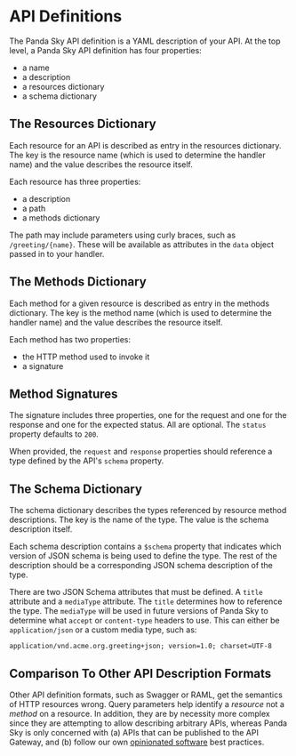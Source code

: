 # API Definitions

The Panda Sky API definition is a YAML description
of your API.
At the top level, a Panda Sky API definition
has four properties:

- a name
- a description
- a resources dictionary
- a schema dictionary

## The Resources Dictionary

Each resource for an API
is described as entry in the resources dictionary.
The key is the resource name
(which is used to determine the handler name)
and the value describes the resource itself.

Each resource has three properties:

- a description
- a path
- a methods dictionary

The path may include parameters using curly braces,
such as `/greeting/{name}`.
These will be available as attributes in the `data`
object passed in to your handler.

## The Methods Dictionary

Each method for a given resource
is described as entry in the methods dictionary.
The key is the method name
(which is used to determine the handler name)
and the value describes the resource itself.

Each method has two properties:

- the HTTP method used to invoke it
- a signature

## Method Signatures

The signature includes three properties,
one for the request and one for the response
and one for the expected status.
All are optional.
The `status` property defaults to `200`.

When provided, the `request` and `response`
properties should reference a type defined
by the API's `schema` property.

## The Schema Dictionary

The schema dictionary describes the types
referenced by resource method descriptions.
The key is the name of the type.
The value is the schema description itself.

Each schema description contains
a `$schema` property that indicates which
version of JSON schema is being used
to define the type.
The rest of the description should be
a corresponding JSON schema description
of the type.

There are two JSON Schema attributes that must be defined.
A `title` attribute and a `mediaType` attribute.
The `title` determines how to reference the type.
The `mediaType` will be used in future versions of Panda Sky
to determine what `accept` or `content-type` headers to use.
This can either be `application/json` or a custom media type,
such as:

```
application/vnd.acme.org.greeting+json; version=1.0; charset=UTF-8
```

## Comparison To Other API Description Formats

Other API definition formats, such as Swagger or RAML,
get the semantics of HTTP resources wrong.
Query parameters help identify a _resource_
not a _method_ on a resource.
In addition, they are by necessity more complex
since they are attempting to allow describing
arbitrary APIs, whereas Panda Sky is only concerned with
(a) APIs that can be published to the API Gateway, and
(b) follow our own [opinionated software][] best practices.

[opinionated software]:https://gettingreal.37signals.com/ch04_Make_Opinionated_Software.php
